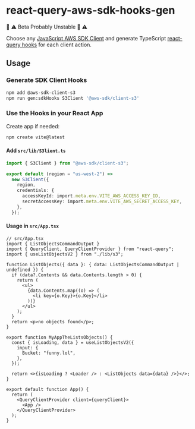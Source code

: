 # react-query-aws-sdk-hooks-gen

🚧 ⚠️ Beta Probably Unstable 🚧 ⚠️

Choose any [JavaScript AWS SDK Client](https://docs.aws.amazon.com/AWSJavaScriptSDK/v3/latest/) and generate TypeScript [react-query hooks](https://tanstack.com/query/v3/docs/react/overview) for each client action.

## Usage

### Generate SDK Client Hooks

```bash
npm add @aws-sdk-client-s3
npm run gen:sdkHooks S3Client '@aws-sdk/client-s3'
```

### Use the Hooks in your React App

Create app if needed:

```bash
npm create vite@latest
```

#### Add `src/lib/S3lient.ts`

```ts
import { S3Client } from "@aws-sdk/client-s3";

export default (region = "us-west-2") =>
  new S3Client({
    region,
    credentials: {
      accessKeyId: import.meta.env.VITE_AWS_ACCESS_KEY_ID,
      secretAccessKey: import.meta.env.VITE_AWS_SECRET_ACCESS_KEY,
    },
  });
```


#### Usage in `src/App.tsx`

```tsx
// src/App.tsx
import { ListObjectsCommandOutput }
import { QueryClient, QueryClientProvider } from "react-query";
import { useListObjectsV2 } from "./lib/s3";

function ListObjects({ data }: { data: ListObjectsCommandOutput | undefined }) {
  if (data?.Contents && data.Contents.length > 0) {
    return (
      <ul>
        {data.Contents.map((o) => (
          <li key={o.Key}>{o.Key}</li>
        ))}
      </ul>
    );
  }
  return <p>no objects found</p>;
}

export function MyAppTheListsObjects() {
  const { isLoading, data } = useListObjectsV2({
    input: {
      Bucket: "funny.lol",
    },
  });

  return <>{isLoading ? <Loader /> : <ListObjects data={data} />}</>;
}

export default function App() {
  return (
    <QueryClientProvider client={queryClient}>
      <App />
    </QueryClientProvider>
  );
}
```
